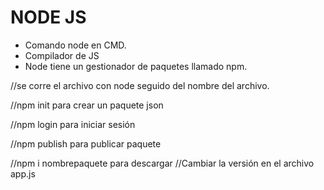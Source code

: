 # NODE JS

- Comando node en CMD.
- Compilador de JS
- Node tiene un gestionador de paquetes llamado npm.


//se corre el archivo con node seguido del nombre del archivo.

//npm init para crear un paquete json

//npm login para iniciar sesión

//npm publish para publicar paquete

//npm i nombrepaquete para descargar
//Cambiar la versión en el archivo app.js

